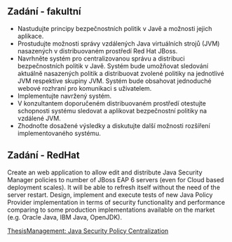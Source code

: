 ## Zadání - fakultní ##
* Nastudujte principy bezpečnostních politik v Javě a možnosti jejich aplikace.
* Prostudujte možnosti správy vzdálených Java virtuálních strojů (JVM) nasazených v distribuovaném prostředí Red Hat JBoss.
* Navrhněte systém pro centralizovanou správu a distribuci bezpečnostních politik v Javě. Systém bude umožňovat sledování aktuálně nasazených politik a distribuovat zvolené politiky na jednotlivé JVM respektive skupiny JVM. Systém bude obsahovat jednoduché webové rozhraní pro komunikaci s uživatelem.
* Implementujte navržený systém.
* V konzultantem doporučeném distribuovaném prostředí otestujte schopnosti systému sledovat a aplikovat bezpečnostní politiky na vzdálené JVM.
* Zhodnoťte dosažené výsledky a diskutujte další možnosti rozšíření implementovaného systému.

## Zadání - RedHat ##
Create an web application to allow edit and distribute Java Security Manager policies to number of JBoss EAP 6 servers (even for Cloud based deployment scales). It will be able to refresh itself without the need of the server restart. Design, implement and execute tests of new Java Policy Provider implementation in terms of security functionality and performance comparing to some production implementations available on the market (e.g. Oracle Java, IBM Java, OpenJDK).

[ThesisManagement: Java Security Policy Centralization](https://thesis-managementsystem.rhcloud.com/thesis/show/80/java-security-policy-centralization)

